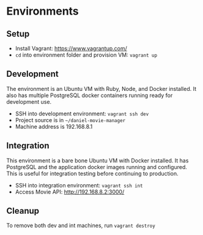 # Environments

## Setup

* Install Vagrant: https://www.vagrantup.com/
* `cd` into environment folder and provision VM: `vagrant up`

## Development

The environment is an Ubuntu VM with Ruby, Node, and Docker installed. It also has multiple PostgreSQL docker containers running ready for development use. 

* SSH into development environment: `vagrant ssh dev`
* Project source is in `~/daniel-movie-manager`
* Machine address is 192.168.8.1

## Integration

This environment is a bare bone Ubuntu VM with Docker installed. It has PostgreSQL and the application docker images running and configured. This is useful for integration testing before continuing to production. 

* SSH into integration environment: `vagrant ssh int`
* Access Movie API: http://192.168.8.2:3000/


## Cleanup

To remove both dev and int machines, run `vagrant destroy`


